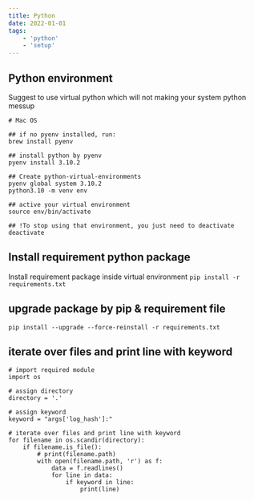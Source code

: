 ```yaml
---
title: Python
date: 2022-01-01
tags:
    - 'python'
    - 'setup'
---
```



## Python environment
Suggest to use virtual python which will not making your system python messup 
```shell title="Shell"
# Mac OS 

## if no pyenv installed, run:
brew install pyenv

## install python by pyenv
pyenv install 3.10.2

## Create python-virtual-environments
pyenv global system 3.10.2
python3.10 -m venv env

## active your virtual environment
source env/bin/activate

## !To stop using that environment, you just need to deactivate 
deactivate
```

## Install requirement python package

Install requirement package inside virtual environment
`pip install -r requirements.txt`


## upgrade package by pip & requirement file

`pip install --upgrade --force-reinstall -r requirements.txt`


## iterate over files and print line with keyword

```
# import required module
import os
 
# assign directory
directory = '.'
 
# assign keyword
keyword = "args['log_hash']:"

# iterate over files and print line with keyword
for filename in os.scandir(directory):
    if filename.is_file():
        # print(filename.path)
        with open(filename.path, 'r') as f:
            data = f.readlines()
            for line in data:
                if keyword in line:
                    print(line)
```